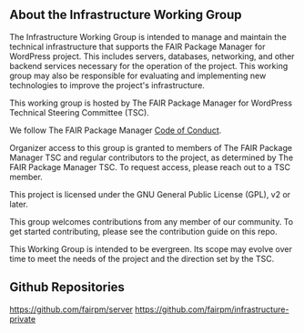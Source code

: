 ## About the Infrastructure Working Group

The Infrastructure Working Group is intended to manage and maintain the technical infrastructure that supports the FAIR Package Manager for WordPress project. This includes servers, databases, networking, and other backend services necessary for the operation of the project. This working group may also be responsible for evaluating and implementing new technologies to improve the project's infrastructure.

This working group is hosted by The FAIR Package Manager for WordPress Technical Steering Committee (TSC).

We follow The FAIR Package Manager [Code of Conduct](../../code-of-conduct.md).

Organizer access to this group is granted to members of The FAIR Package Manager TSC and regular contributors to the project, as determined by The FAIR Package Manager TSC. To request access, please reach out to a TSC member.

This project is licensed under the GNU General Public License (GPL), v2 or later.

This group welcomes contributions from any member of our community. To get started contributing, please see the contribution guide on this repo.

This Working Group is intended to be evergreen. Its scope may evolve over time to meet the needs of the project and the direction set by the TSC.

## Github Repositories
https://github.com/fairpm/server
https://github.com/fairpm/infrastructure-private
